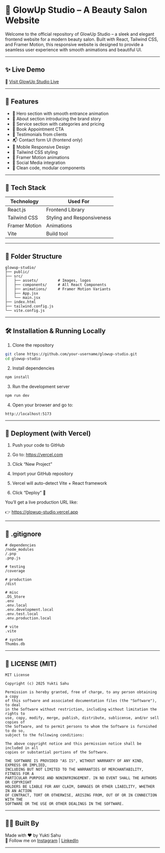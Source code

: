 # 💄 GlowUp Studio – A Beauty Salon Website

Welcome to the official repository of GlowUp Studio – a sleek and elegant frontend website for a modern beauty salon. Built with React, Tailwind CSS, and Framer Motion, this responsive website is designed to provide a seamless user experience with smooth animations and beautiful UI.

---

## ✨ Live Demo

🔗 [Visit GlowUp Studio Live](https://your-deployment-url.vercel.app)

---

## 📸 Features

- 💅 Hero section with smooth entrance animation
- 📖 About section introducing the brand story
- 💼 Service section with categories and pricing
- 📆 Book Appointment CTA
- 🧡 Testimonials from clients
- 📬 Contact form UI (frontend only)
- 📱 Mobile Responsive Design
- 🎨 Tailwind CSS styling
- 💫 Framer Motion animations
- 🔗 Social Media integration
- 🧠 Clean code, modular components

---

## 🚀 Tech Stack

| Technology      | Used For                    |
|----------------|-----------------------------|
| React.js        | Frontend Library             |
| Tailwind CSS    | Styling and Responsiveness   |
| Framer Motion   | Animations                   |
| Vite            | Build tool                   |

---

## 📁 Folder Structure

```
glowup-studio/
├── public/
├── src/
│   ├── assets/         # Images, logos
│   ├── components/     # All React Components
│   ├── animations/     # Framer Motion Variants
│   ├── App.jsx
│   └── main.jsx
├── index.html
├── tailwind.config.js
└── vite.config.js
```

---

## 🛠️ Installation & Running Locally

1. Clone the repository

```bash
git clone https://github.com/your-username/glowup-studio.git
cd glowup-studio
```

2. Install dependencies

```bash
npm install
```

3. Run the development server

```bash
npm run dev
```

4. Open your browser and go to:

```
http://localhost:5173
```

---

## 🧾 Deployment (with Vercel)

1. Push your code to GitHub

2. Go to: https://vercel.com

3. Click “New Project”

4. Import your GitHub repository

5. Vercel will auto-detect Vite + React framework

6. Click “Deploy” 🎉

You’ll get a live production URL like:

👉 https://glowup-studio.vercel.app

---

## 📄 .gitignore

```gitignore
# dependencies
/node_modules
/.pnp
.pnp.js

# testing
/coverage

# production
/dist

# misc
.DS_Store
.env
.env.local
.env.development.local
.env.test.local
.env.production.local

# vite
.vite

# system
Thumbs.db
```

---

## 📜 LICENSE (MIT)

```
MIT License

Copyright (c) 2025 Yukti Sahu

Permission is hereby granted, free of charge, to any person obtaining a copy
of this software and associated documentation files (the "Software"), to deal
in the Software without restriction, including without limitation the rights to
use, copy, modify, merge, publish, distribute, sublicense, and/or sell copies of
the Software, and to permit persons to whom the Software is furnished to do so,
subject to the following conditions:

The above copyright notice and this permission notice shall be included in all
copies or substantial portions of the Software.

THE SOFTWARE IS PROVIDED "AS IS", WITHOUT WARRANTY OF ANY KIND, EXPRESS OR IMPLIED,
INCLUDING BUT NOT LIMITED TO THE WARRANTIES OF MERCHANTABILITY, FITNESS FOR A
PARTICULAR PURPOSE AND NONINFRINGEMENT. IN NO EVENT SHALL THE AUTHORS OR COPYRIGHT
HOLDERS BE LIABLE FOR ANY CLAIM, DAMAGES OR OTHER LIABILITY, WHETHER IN AN ACTION
OF CONTRACT, TORT OR OTHERWISE, ARISING FROM, OUT OF OR IN CONNECTION WITH THE
SOFTWARE OR THE USE OR OTHER DEALINGS IN THE SOFTWARE.
```

---

## 👩‍💻 Built By

Made with ❤️ by Yukti Sahu  
📸 Follow me on [Instagram](https://instagram.com/your-id) | [LinkedIn](https://linkedin.com/in/your-id)

---
